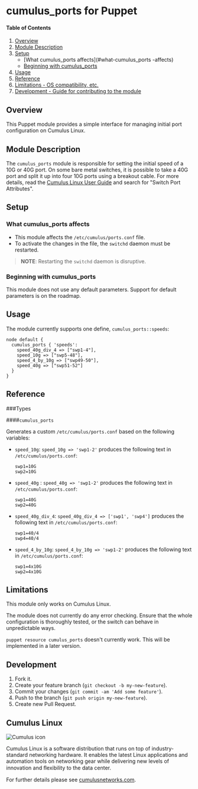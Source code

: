# cumulus_ports for Puppet

#### Table of Contents

1. [Overview](#overview)
2. [Module Description](#module-description)
3. [Setup](#setup)
    * [What cumulus_ports affects](#what-cumulus_ports  -affects)
    * [Beginning with cumulus_ports](#beginning-with-cumulus_ports)
4. [Usage](#usage)
5. [Reference](#reference)
5. [Limitations - OS compatibility, etc.](#limitations)
6. [Development - Guide for contributing to the module](#development)

## Overview

This Puppet module provides a simple interface for managing initial port configuration
on Cumulus Linux.

## Module Description

The ``cumulus_ports`` module is responsible for setting the initial speed of a 10G or
40G port. On some bare metal switches, it is possible to take a 40G port and split it up
into four 10G ports using a breakout cable. For more details, read the [Cumulus
Linux User Guide](http://docs.cumulusnetworks.com) and search for
"Switch Port Attributes".

## Setup

### What cumulus_ports affects

* This module affects the `/etc/cumulus/ports.conf` file.
* To activate the changes in the file, the `switchd` daemon must be restarted.

> **NOTE**: Restarting the `switchd` daemon is disruptive.


### Beginning with cumulus_ports

This module does not use any default parameters. Support for default parameters is on the roadmap.

## Usage

The module currently supports one define, `cumulus_ports::speeds`:

```
node default {
  cumulus_ports { 'speeds':
    speed_40g_div_4 => ["swp1-4"],
    speed_10g => ["swp5-48"],
    speed_4_by_10g => ["swp49-50"],
    speed_40g => ["swp51-52"]
  }
}

```

## Reference

###Types

####`cumulus_ports`

Generates a custom `/etc/cumulus/ports.conf` based on the following variables:

* `speed_10g`: `speed_10g => 'swp1-2'` produces the following text in `/etc/cumulus/ports.conf`:

  ```
  swp1=10G
  swp2=10G
  ```

* `speed_40g` : `speed_40g => 'swp1-2'` produces the following text in `/etc/cumulus/ports.conf`:

  ```
  swp1=40G
  swp2=40G
  ```

* `speed_40g_div_4`: `speed_40g_div_4 => ['swp1', 'swp4']` produces the following text in `/etc/cumulus/ports.conf`:

  ```
  swp1=40/4
  swp4=40/4
  ```

* `speed_4_by_10g`: `speed_4_by_10g => 'swp1-2'` produces the following text in `/etc/cumulus/ports.conf`:

  ```
  swp1=4x10G
  swp2=4x10G
  ```

## Limitations

This module only works on Cumulus Linux.

The module does not currently do any error checking. Ensure that the whole configuration is thoroughly tested, or the switch can behave in unpredictable ways.

`puppet resource cumulus_ports` doesn't currently work. This will be implemented in a later version.

## Development

1. Fork it.
2. Create your feature branch (`git checkout -b my-new-feature`).
3. Commit your changes (`git commit -am 'Add some feature'`).
4. Push to the branch (`git push origin my-new-feature`).
5. Create new Pull Request.

## Cumulus Linux

![Cumulus icon](http://cumulusnetworks.com/static/cumulus/img/logo_2014.png)

Cumulus Linux is a software distribution that runs on top of industry-standard
networking hardware. It enables the latest Linux applications and automation
tools on networking gear while delivering new levels of innovation and
ﬂexibility to the data center.

For further details please see [cumulusnetworks.com](http://www.cumulusnetworks.com).
